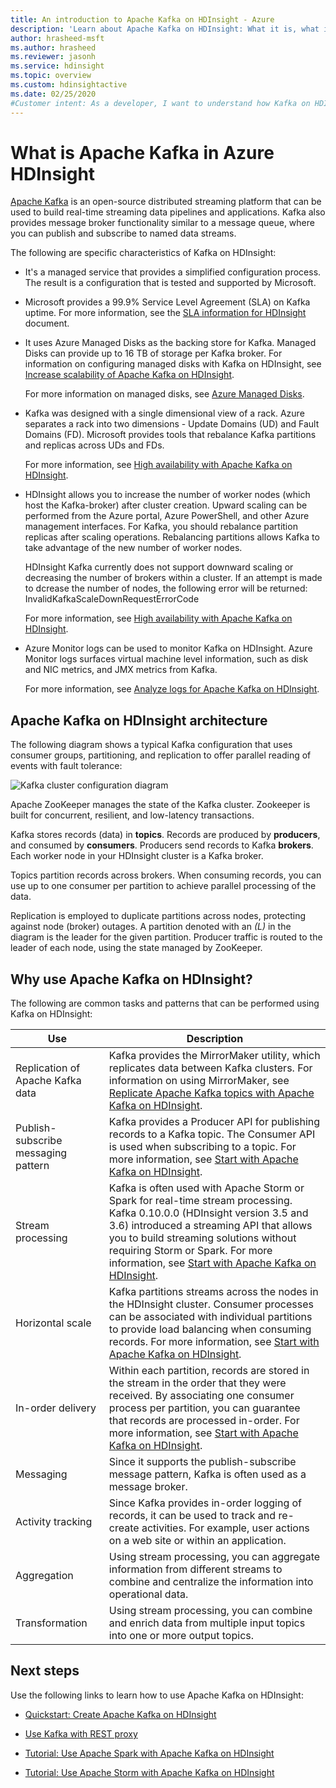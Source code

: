 ```yaml
---
title: An introduction to Apache Kafka on HDInsight - Azure 
description: 'Learn about Apache Kafka on HDInsight: What it is, what it does, and where to find examples and getting started information.'
author: hrasheed-msft
ms.author: hrasheed
ms.reviewer: jasonh
ms.service: hdinsight
ms.topic: overview
ms.custom: hdinsightactive
ms.date: 02/25/2020
#Customer intent: As a developer, I want to understand how Kafka on HDInsight is different from Kafka on other platforms.
---
```


# What is Apache Kafka in Azure HDInsight

[Apache Kafka](https://kafka.apache.org) is an open-source distributed streaming platform that can be used to build real-time streaming data pipelines and applications. Kafka also provides message broker functionality similar to a message queue, where you can publish and subscribe to named data streams.

The following are specific characteristics of Kafka on HDInsight:

* It's a managed service that provides a simplified configuration process. The result is a configuration that is tested and supported by Microsoft.

* Microsoft provides a 99.9% Service Level Agreement (SLA) on Kafka uptime. For more information, see the [SLA information for HDInsight](https://azure.microsoft.com/support/legal/sla/hdinsight/v1_0/) document.

* It uses Azure Managed Disks as the backing store for Kafka. Managed Disks can provide up to 16 TB of storage per Kafka broker. For information on configuring managed disks with Kafka on HDInsight, see [Increase scalability of Apache Kafka on HDInsight](apache-kafka-scalability.md).

    For more information on managed disks, see [Azure Managed Disks](../../virtual-machines/managed-disks-overview.md).

* Kafka was designed with a single dimensional view of a rack. Azure separates a rack into two dimensions - Update Domains (UD) and Fault Domains (FD). Microsoft provides tools that rebalance Kafka partitions and replicas across UDs and FDs.

    For more information, see [High availability with Apache Kafka on HDInsight](apache-kafka-high-availability.md).

* HDInsight allows you to increase the number of worker nodes (which host the Kafka-broker) after cluster creation. Upward scaling can be performed from the Azure portal, Azure PowerShell, and other Azure management interfaces. For Kafka, you should rebalance partition replicas after scaling operations. Rebalancing partitions allows Kafka to take advantage of the new number of worker nodes.

    HDInsight Kafka currently does not support downward scaling or decreasing the number of brokers within a cluster. If an attempt is made to dcrease the number of nodes, the following error will be returned: InvalidKafkaScaleDownRequestErrorCode

    For more information, see [High availability with Apache Kafka on HDInsight](apache-kafka-high-availability.md).

* Azure Monitor logs can be used to monitor Kafka on HDInsight. Azure Monitor logs surfaces virtual machine level information, such as disk and NIC metrics, and JMX metrics from Kafka.

    For more information, see [Analyze logs for Apache Kafka on HDInsight](apache-kafka-log-analytics-operations-management.md).

## Apache Kafka on HDInsight architecture

The following diagram shows a typical Kafka configuration that uses consumer groups, partitioning, and replication to offer parallel reading of events with fault tolerance:

![Kafka cluster configuration diagram](./media/apache-kafka-introduction/kafka-cluster-diagram.png)

Apache ZooKeeper manages the state of the Kafka cluster. Zookeeper is built for concurrent, resilient, and low-latency transactions.

Kafka stores records (data) in **topics**. Records are produced by **producers**, and consumed by **consumers**. Producers send records to Kafka **brokers**. Each worker node in your HDInsight cluster is a Kafka broker.

Topics partition records across brokers. When consuming records, you can use up to one consumer per partition to achieve parallel processing of the data.

Replication is employed to duplicate partitions across nodes, protecting against node (broker) outages. A partition denoted with an *(L)* in the diagram is the leader for the given partition. Producer traffic is routed to the leader of each node, using the state managed by ZooKeeper.

## Why use Apache Kafka on HDInsight?

The following are common tasks and patterns that can be performed using Kafka on HDInsight:

|Use |Description |
|---|---|
|Replication of Apache Kafka data|Kafka provides the MirrorMaker utility, which replicates data between Kafka clusters. For information on using MirrorMaker, see [Replicate Apache Kafka topics with Apache Kafka on HDInsight](apache-kafka-mirroring.md).|
|Publish-subscribe messaging pattern|Kafka provides a Producer API for publishing records to a Kafka topic. The Consumer API is used when subscribing to a topic. For more information, see [Start with Apache Kafka on HDInsight](apache-kafka-get-started.md).|
|Stream processing|Kafka is often used with Apache Storm or Spark for real-time stream processing. Kafka 0.10.0.0 (HDInsight version 3.5 and 3.6) introduced a streaming API that allows you to build streaming solutions without requiring Storm or Spark. For more information, see [Start with Apache Kafka on HDInsight](apache-kafka-get-started.md).|
|Horizontal scale|Kafka partitions streams across the nodes in the HDInsight cluster. Consumer processes can be associated with individual partitions to provide load balancing when consuming records. For more information, see [Start with Apache Kafka on HDInsight](apache-kafka-get-started.md).|
|In-order delivery|Within each partition, records are stored in the stream in the order that they were received. By associating one consumer process per partition, you can guarantee that records are processed in-order. For more information, see [Start with Apache Kafka on HDInsight](apache-kafka-get-started.md).|
|Messaging|Since it supports the publish-subscribe message pattern, Kafka is often used as a message broker.|
|Activity tracking|Since Kafka provides in-order logging of records, it can be used to track and re-create activities. For example, user actions on a web site or within an application.|
|Aggregation|Using stream processing, you can aggregate information from different streams to combine and centralize the information into operational data.|
|Transformation|Using stream processing, you can combine and enrich data from multiple input topics into one or more output topics.|

## Next steps

Use the following links to learn how to use Apache Kafka on HDInsight:

* [Quickstart: Create Apache Kafka on HDInsight](apache-kafka-get-started.md)

* [Use Kafka with REST proxy](rest-proxy.md)

* [Tutorial: Use Apache Spark with Apache Kafka on HDInsight](../hdinsight-apache-spark-with-kafka.md)

* [Tutorial: Use Apache Storm with Apache Kafka on HDInsight](../hdinsight-apache-storm-with-kafka.md)
